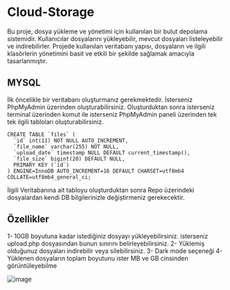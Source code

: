 # Cloud-Storage

Bu proje, dosya yükleme ve yönetimi için kullanılan bir bulut depolama sistemidir. Kullanıcılar dosyalarını yükleyebilir, mevcut dosyaları listeleyebilir ve indirebilirler. Projede kullanılan veritabanı yapısı, dosyaların ve ilgili klasörlerin yönetimini basit ve etkili bir şekilde sağlamak amacıyla tasarlanmıştır.

## MYSQL

İlk öncelikle bir veritabanı oluşturmanız gerekmektedir. İsterseniz PhpMyAdmin üzerinden oluşturabilirsiniz. Oluşturduktan sonra isterseniz terminal üzerinden komut ile isterseniz PhpMyAdmin paneli üzerinden tek tek ilgili tabloları oluşturabilirsiniz.

```mysql
CREATE TABLE `files` (
  `id` int(11) NOT NULL AUTO_INCREMENT,
  `file_name` varchar(255) NOT NULL,
  `upload_date` timestamp NULL DEFAULT current_timestamp(),
  `file_size` bigint(20) DEFAULT NULL,
  PRIMARY KEY (`id`)
) ENGINE=InnoDB AUTO_INCREMENT=16 DEFAULT CHARSET=utf8mb4 COLLATE=utf8mb4_general_ci;
```

İlgili Veritabanına ait tabloyu oluşturduktan sonra Repo üzerindeki dosyalardan kendi DB bilgilerinizle değiştirmeniz gerekecektir.


## Özellikler
1- 10GB boyutuna kadar istediğiniz dosyayı yükleyebilirsiniz. isterseniz upload.php dosyasından bunun sınırını belirleyebilirsiniz.
2- Yüklemiş olduğunuz dosyaları indirebilir veya silebilirsiniz.
3- Dark mode seçeneği
4- Yüklenen dosyaların toplam boyutunu ister MB ve GB cinsinden görüntüleyebilme

![image](https://github.com/user-attachments/assets/1dac720e-d816-4d30-992b-7d9d4382bd6e)
